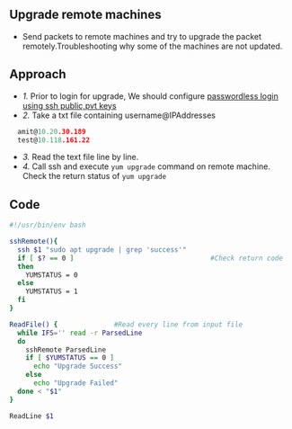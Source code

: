 ## Upgrade remote machines 
- Send packets to remote machines and try to upgrade the packet remotely.Troubleshooting why some of the machines are not updated.

## Approach
- *1.* Prior to login for upgrade, We should configure [passwordless login using ssh public,pvt keys](https://github.com/amitkumar50/Code-examples/blob/master/System_Administration/RemoteLogin/PasswordLess_Login.md)
- *2.* Take a txt file containing username@IPAddresses
```c
  amit@10.20.30.189
  test@10.118.161.22
```
- *3.* Read the text file line by line.
- *4.* Call ssh and execute `yum upgrade` command on remote machine. Check the return status of `yum upgrade`

## Code
```bash
#!/usr/bin/env bash

sshRemote(){
  ssh $1 "sudo apt upgrade | grep 'success'"
  if [ $? == 0 ]                                  #Check return code
  then
    YUMSTATUS = 0
  else
    YUMSTATUS = 1
  fi
}

ReadFile() {              #Read every line from input file
  while IFS='' read -r ParsedLine
  do
    sshRemote ParsedLine
    if [ $YUMSTATUS == 0 ]
      echo "Upgrade Success"
    else
      echo "Upgrade Failed"
  done < "$1"
}

ReadLine $1
```

